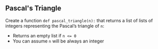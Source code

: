 ## Pascal's Triangle
Create a function `def pascal_triangle(n):` that returns a list of lists of integers representing the Pascal’s triangle of `n`:

 - Returns an empty list if `n <= 0`
 - You can assume `n` will be always an integer